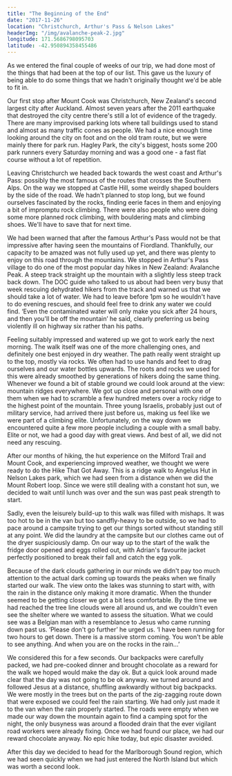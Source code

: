 ```yaml
---
title: "The Beginning of the End"
date: "2017-11-26"
location: "Christchurch, Arthur's Pass & Nelson Lakes"
headerImg: "/img/avalanche-peak-2.jpg"
longitude: 171.5686798095703
latitude: -42.950894358455486
---
```


As we entered the final couple of weeks of our trip, we had done most of the things that had been at the top of our list. This gave us the luxury of being able to do some things that we hadn't originally thought we'd be able to fit in.

Our first stop after Mount Cook was Christchurch, New Zealand's second largest city after Auckland. Almost seven years after the 2011 earthquake that destroyed the city centre there's still a lot of evidence of the tragedy. There are many improvised parking lots where tall buildings used to stand and almost as many traffic cones as people. We had a nice enough time looking around the city on foot and on the old tram route, but we were mainly there for park run. Hagley Park, the city's biggest, hosts some 200 park runners every Saturday morning and was a good one - a fast flat course without a lot of repetition.  

Leaving Christchurch we headed back towards the west coast and Arthur's Pass: possibly the most famous of the routes that crosses the Southern Alps. On the way we stopped at Castle Hill, some weirdly shaped boulders by the side of the road. We hadn't planned to stop long, but we found ourselves fascinated by the rocks, finding eerie faces in them and enjoying a bit of impromptu rock climbing. There were also people who were doing some more planned rock climbing, with bouldering mats and climbing shoes. We'll have to save that for next time.

<div><photo url="/img/castle-hill.jpg" caption="The strange boulders of Castle Hill"></photo></div>

We had been warned that after the famous Arthur's Pass would not be that impressive after having seen the mountains of Fiordland. Thankfully, our capacity to be amazed was not fully used up yet, and there was plenty to enjoy on this road through the mountains. We stopped in Arthur's Pass village to do one of the most popular day hikes in New Zealand: Avalanche Peak. A steep track straight up the mountain with a slightly less steep track back down. The DOC guide who talked to us about had been very busy that week rescuing dehydrated hikers from the track and warned us that we should take a lot of water. We had to leave before 1pm so he wouldn't have to do evening rescues, and should feel free to drink any water we could find. ‘Even the contaminated water will only make you sick after 24 hours, and then you'll be off the mountain’ he said, clearly preferring us being violently ill on highway six rather than his paths.

Feeling suitably impressed and watered up we got to work early the next morning. The walk itself was one of the more challenging ones, and definitely one best enjoyed in dry weather. The path really went straight up to the top, mostly via rocks. We often had to use hands and feet to drag ourselves and our water bottles upwards. The roots and rocks we used for this were already smoothed by generations of hikers doing the same thing. Whenever we found a bit of stable ground we could look around at the view: mountain ridges everywhere. We got up close and personal with one of them when we had to scramble a few hundred meters over a rocky ridge to the highest point of the mountain. Three young Israelis, probably just out of military service, had arrived there just before us, making us feel like we were part of a climbing elite. Unfortunately, on the way down we encountered quite a few more people including a couple with a small baby. Elite or not, we had a good day with great views. And best of all, we did not need any rescuing.

<div><map route="/route/avalanche-peak.json" type="article" layer="terrain" caption="The Avalanche Peak Track"></map></div>

After our months of hiking, the hut experience on the Milford Trail and Mount Cook, and experiencing improved weather, we thought we were ready to do the Hike That Got Away. This is a ridge walk to Angelus Hut in Nelson Lakes park, which we had seen from a distance when we did the Mount Robert loop. Since we were still dealing with a constant hot sun, we decided to wait until lunch was over and the sun was past peak strength to start.

Sadly, even the leisurely build-up to this walk was filled with mishaps. It was too hot to be in the van but too sandfly-heavy to be outside, so we had to pace around a campsite trying to get our things sorted without standing still at any point. We did the laundry at the campsite but our clothes came out of the dryer suspiciously damp. On our way up to the start of the walk the fridge door opened and eggs rolled out, with Adrian's favourite jacket perfectly positioned to break their fall and catch the egg yolk.

<div><photo url="/img/avalanche-peak-1.jpg" caption="The view east through Arthur's Pass from part way up the Avalanche Peak Track" fullwidth="true"></photo></div>

Because of the dark clouds gathering in our minds we didn't pay too much attention to the actual dark coming up towards the peaks when we finally started our walk. The view onto the lakes was stunning to start with, with the rain in the distance only making it more dramatic. When the thunder seemed to be getting closer we got a bit less comfortable. By the time we had reached the tree line clouds were all around us, and we couldn't even see the shelter where we wanted to assess the situation. What we could see was a Belgian man with a resemblance to Jesus who came running down past us. ‘Please don't go further’ he urged us. ‘I have been running for two hours to get down. There is a massive storm coming. You won't be able to see anything. And when you are on the rocks in the rain…’

We considered this for a few seconds. Our backpacks were carefully packed, we had pre-cooked dinner and brought chocolate as a reward for the walk we hoped would make the day ok. But a quick look around made clear that the day was not going to be ok anyway. we turned around and followed Jesus at a distance, shuffling awkwardly without big backpacks. We were mostly in the trees but on the parts of the zig-zagging route down that were exposed we could feel the rain starting. We had only just made it to the van when the rain properly started. The roads were empty when we made our way down the mountain again to find a camping spot for the night, the only busyness was around a flooded drain that the ever vigilant road workers were already fixing. Once we had found our place, we had our reward chocolate anyway. No epic hike today, but epic disaster avoided.

<div><photo url="/img/avalanche-peak-dina.jpg" caption="Dina descending from the top of Avalanche Peak" fullwidth="true"></photo></div>

After this day we decided to head for the Marlborough Sound region, which we had seen quickly when we had just entered the North Island but which was worth a second look.